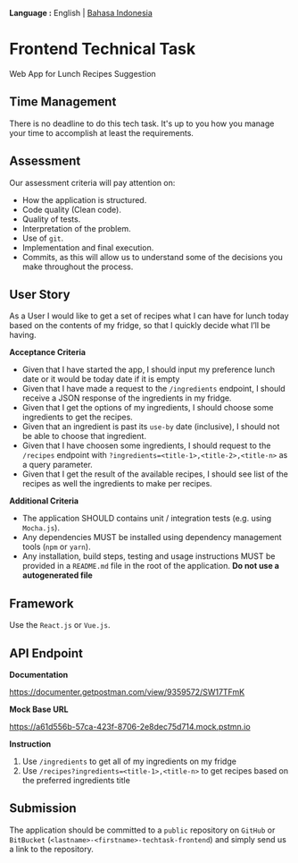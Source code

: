 __Language :__ English | [Bahasa Indonesia](README_ID.md)

# Frontend Technical Task
Web App for Lunch Recipes Suggestion

## Time Management
There is no deadline to do this tech task. It's up to you how you manage your time to accomplish at least the requirements.

## Assessment

Our assessment criteria will pay attention on:
- How the application is structured.
- Code quality (Clean code).
- Quality of tests.
- Interpretation of the problem.
- Use of `git`.
- Implementation and final execution.
- Commits, as this will allow us to understand some of the decisions you make throughout the process.

## User Story
As a User I would like to get a set of recipes what I can have for lunch today based on the contents of my fridge, so that I quickly decide what I’ll be having.

__Acceptance Criteria__
- Given that I have started the app, I should input my preference lunch date or it would be today date if it is empty
- Given that I have made a request to the `/ingredients` endpoint, I should receive a JSON response of the ingredients in my fridge.
- Given that I get the options of my ingredients, I should choose some ingredients to get the recipes.
- Given that an ingredient is past its `use-by` date (inclusive), I should not be able to choose that ingredient.
- Given that I have choosen some ingredients, I should request to the `/recipes` endpoint with `?ingredients=<title-1>,<title-2>,<title-n>` as a query parameter.
- Given that I get the result of the available recipes, I should see list of the recipes as well the ingredients to make per recipes.

__Additional Criteria__
- The application SHOULD contains unit / integration tests (e.g. using `Mocha.js`).
- Any dependencies MUST be installed using dependency management tools (`npm` or `yarn`).
- Any installation, build steps, testing and usage instructions MUST be provided in a `README.md`
file in the root of the application. __Do not use a autogenerated file__

## Framework
Use the `React.js` or `Vue.js`.  

## API Endpoint
__Documentation__

https://documenter.getpostman.com/view/9359572/SW17TFmK

__Mock Base URL__

https://a61d556b-57ca-423f-8706-2e8dec75d714.mock.pstmn.io

__Instruction__
1. Use `/ingredients` to get all of my ingredients on my fridge
2. Use `/recipes?ingredients=<title-1>,<title-n>` to get recipes based on the preferred ingredients title
 
## Submission
The application should be committed to a `public` repository on `GitHub` or `BitBucket` (`<lastname>-<firstname>-techtask-frontend`) and simply send us a link to the repository.
